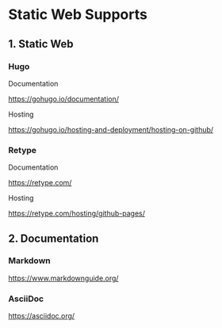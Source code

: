 # Static Web Supports

## 1. Static Web

### Hugo

Documentation

https://gohugo.io/documentation/



Hosting

https://gohugo.io/hosting-and-deployment/hosting-on-github/



### Retype

Documentation

https://retype.com/



Hosting

https://retype.com/hosting/github-pages/



## 2. Documentation

### Markdown

https://www.markdownguide.org/



### AsciiDoc

https://asciidoc.org/